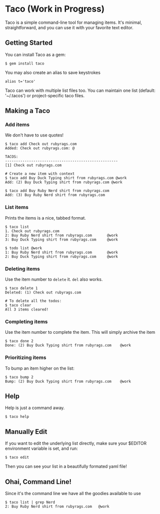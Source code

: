 Taco (Work in Progress)
==========

Taco is a simple command-line tool for managing items. It's minimal,
straightforward, and you can use it with your favorite text editor.

Getting Started
----------
You can install Taco as a gem:

    $ gem install taco

You may also create an alias to save keystrokes

    alias t='taco'

Taco can work with multiple list files too.  You can maintain one list
(default: '~/.tacos') or project-specific taco files.


Making a Taco
----------

### Add items

We don't have to use quotes!

    $ taco add Check out rubyrags.com
    Added: Check out rubyrags.com: @

    TACOS:
    ----------------------------------------------------
    [1] Check out rubyrags.com                      

    # Create a new item with context
    $ taco add Buy Duck Typing shirt from rubyrags.com @work
    Add: (2) Buy Duck Typing shirt from rubyrags.com @work

    $ taco add Buy Ruby Nerd shirt from rubyrags.com
    Add: (3) Buy Ruby Nerd shirt from rubyrags.com

### List items

Prints the items is a nice, tabbed format.

    $ taco list
    1. Check out rubyrags.com
    2: Buy Ruby Nerd shirt from rubyrags.com       @work
    3: Buy Duck Typing shirt from rubyrags.com     @work

    $ todo list @work
    1: Buy Ruby Nerd shirt from rubyrags.com       @work
    2: Buy Duck Typing shirt from rubyrags.com     @work

### Deleting items

Use the item number to `delete` it. `del` also works.

    $ taco delete 1
    Deleted: (1) Check out rubyrags.com

    # To delete all the todos:
    $ taco clear
    All 3 items cleared!

### Completing items

Use the item number to complete the item.  This will simply archive the item

    $ taco done 2
    Done: (2) Buy Duck Typing shirt from rubyrags.com    @work

### Prioritizing items

To bump an item higher on the list:

    $ taco bump 2
    Bump: (2) Buy Duck Typing shirt from rubyrags.com    @work

Help
----------
Help is just a command away.

    $ taco help

Manually Edit
----------
If you want to edit the underlying list directly, make sure your $EDITOR
environment variable is set, and run:

    $ taco edit

Then you can see your list in a beautifully formated yaml file!

Ohai, Command Line!
----------
Since it's the command line we have all the goodies available to use

    $ taco list | grep Nerd
    2: Buy Ruby Nerd shirt from rubyrags.com   @work




